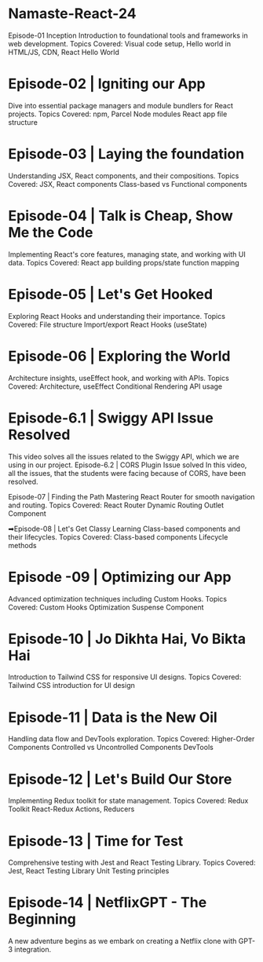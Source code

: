 # Namaste-React-24
Episode-01 Inception
Introduction to foundational tools and frameworks in web development.
Topics Covered:
Visual code setup,
Hello world in HTML/JS,
CDN, React Hello World

# Episode-02 | Igniting our App
Dive into essential package managers and module bundlers for React projects.
Topics Covered:
npm, Parcel
Node modules
React app file structure

# Episode-03 | Laying the foundation
Understanding JSX, React components, and their compositions.
Topics Covered:
JSX, React components
Class-based vs Functional components

# Episode-04 | Talk is Cheap, Show Me the Code
Implementing React's core features, managing state, and working with UI data.
Topics Covered:
React app building
props/state
function mapping

# Episode-05 | Let's Get Hooked
Exploring React Hooks and understanding their importance.
Topics Covered:
File structure
Import/export
React Hooks (useState)

# Episode-06 | Exploring the World
Architecture insights, useEffect hook, and working with APIs.
Topics Covered:
Architecture, useEffect
Conditional Rendering
API usage

# Episode-6.1 | Swiggy API Issue Resolved
This video solves all the issues related to the Swiggy API, which we are using in our project.
Episode-6.2 | CORS Plugin Issue solved
In this video, all the issues, that the students were facing because of CORS, have been resolved.

Episode-07 | Finding the Path
Mastering React Router for smooth navigation and routing.
Topics Covered:
React Router
Dynamic Routing
Outlet Component

➡Episode-08 | Let's Get Classy
Learning Class-based components and their lifecycles.
Topics Covered:
Class-based components
Lifecycle methods

# Episode -09 | Optimizing our App
Advanced optimization techniques including Custom Hooks.
Topics Covered:
Custom Hooks
Optimization
Suspense Component

# Episode-10 | Jo Dikhta Hai, Vo Bikta Hai
Introduction to Tailwind CSS for responsive UI designs.
Topics Covered:
Tailwind CSS introduction for Ul design

# Episode-11 | Data is the New Oil
Handling data flow and DevTools exploration.
Topics Covered:
Higher-Order Components
Controlled vs Uncontrolled Components
DevTools

# Episode-12 | Let's Build Our Store
Implementing Redux toolkit for state management.
Topics Covered:
Redux Toolkit
React-Redux
Actions, Reducers

# Episode-13 | Time for Test
Comprehensive testing with Jest and React Testing Library.
Topics Covered:
Jest, React Testing Library
Unit Testing principles

# Episode-14 | NetflixGPT - The Beginning
A new adventure begins as we embark on creating a Netflix clone with GPT-3 integration.
